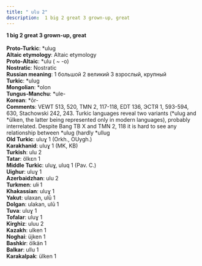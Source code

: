 ```yaml
---
title: " ulu 2"
description:  1 big 2 great 3 grown-up, great
---
```

<strong> 1 big 2 great 3 grown-up, great</strong><br><br>
<strong>Proto-Turkic</strong>:  *ulug<br>
<strong>Altaic etymology</strong>:  Altaic etymology<br>
<strong> Proto-Altaic</strong>:  *ulu ( ~ -o)<br>
<strong>Nostratic</strong>:  Nostratic<br>
<strong>Russian meaning</strong>:  1 большой 2 великий 3 взрослый, крупный<br>
<strong>Turkic</strong>:  *ulug<br>
<strong>Mongolian</strong>:  *olon<br>
<strong>Tungus-Manchu</strong>:  *ule-<br>
<strong>Korean</strong>:  *ōr-<br>
<strong>Comments</strong>:  VEWT 513, 520, TMN 2, 117-118, EDT 136, ЭСТЯ 1, 593-594, 630, Stachowski 242, 243. Turkic languages reveal two variants (*ulug and *ülken, the latter being represented only in modern languages), probably interrelated. Despite Bang TB X and TMN 2, 118 it is hard to see any relationship between *ulug (hardly *ullug<br>
<strong>Old Turkic</strong>:  uluɣ 1 (Orkh., OUygh.)<br>
<strong>Karakhanid</strong>:  uluɣ 1 (MK, KB)<br>
<strong>Turkish</strong>:  ulu 2<br>
<strong>Tatar</strong>:  ölkɛn 1<br>
<strong>Middle Turkic</strong>:  uluɣ, uluq 1 (Pav. C.)<br>
<strong>Uighur</strong>:  uluɣ 1<br>
<strong>Azerbaidzhan</strong>:  ulu 2<br>
<strong>Turkmen</strong>:  ulɨ 1<br>
<strong>Khakassian</strong>:  uluɣ 1<br>
<strong>Yakut</strong>:  ulaxan, ulū 1<br>
<strong>Dolgan</strong>:  ulakan, ulū 1<br>
<strong>Tuva</strong>:  uluɣ 1<br>
<strong>Tofalar</strong>:  uluɣ 1<br>
<strong>Kirghiz</strong>:  uluu 2<br>
<strong>Kazakh</strong>:  ulken 1<br>
<strong>Noghai</strong>:  üjken 1<br>
<strong>Bashkir</strong>:  ölkän 1<br>
<strong>Balkar</strong>:  ullu 1<br>
<strong>Karakalpak</strong>:  ülken 1<br>


